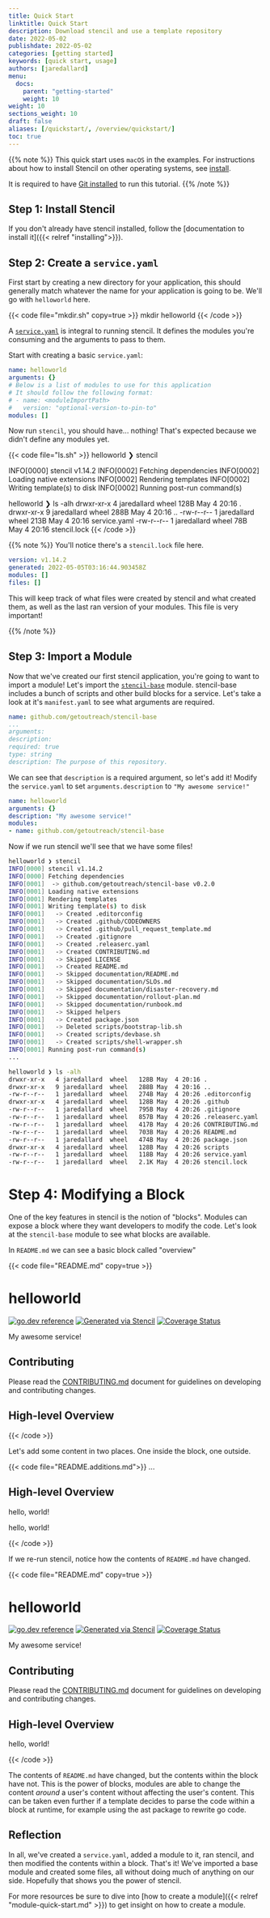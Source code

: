 ```yaml
---
title: Quick Start
linktitle: Quick Start
description: Download stencil and use a template repository
date: 2022-05-02
publishdate: 2022-05-02
categories: [getting started]
keywords: [quick start, usage]
authors: [jaredallard]
menu:
  docs:
    parent: "getting-started"
    weight: 10
weight: 10
sections_weight: 10
draft: false
aliases: [/quickstart/, /overview/quickstart/]
toc: true
---
```


{{% note %}}
This quick start uses `macOS` in the examples. For instructions about how to install Stencil on other operating systems, see [install](/getting-started/installing).

It is required to have [Git installed](https://git-scm.com/downloads) to run this tutorial.
{{% /note %}}

## Step 1: Install Stencil

If you don't already have stencil installed, follow the [documentation to install it]({{< relref "installing">}}).

## Step 2: Create a `service.yaml`

First start by creating a new directory for your application, this should generally match whatever the name for your application is going to be. We'll go with `helloworld` here.

{{< code file="mkdir.sh" copy=true >}}
mkdir helloworld
{{< /code >}}

A [`service.yaml`](/stencil/reference/service.yaml/) is integral to running stencil. It defines the modules you're consuming and the arguments to pass to them.

Start with creating a basic `service.yaml`:

```yaml
name: helloworld
arguments: {}
# Below is a list of modules to use for this application
# It should follow the following format:
# - name: <moduleImportPath>
#   version: "optional-version-to-pin-to"
modules: []
```

Now run `stencil`, you should have... nothing! That's expected because we didn't define any modules yet.

{{< code file="ls.sh" >}}
helloworld ❯ stencil

INFO[0000] stencil v1.14.2
INFO[0002] Fetching dependencies
INFO[0002] Loading native extensions
INFO[0002] Rendering templates
INFO[0002] Writing template(s) to disk
INFO[0002] Running post-run command(s)

helloworld ❯ ls -alh
drwxr-xr-x 4 jaredallard wheel 128B May 4 20:16 .
drwxr-xr-x 9 jaredallard wheel 288B May 4 20:16 ..
-rw-r--r-- 1 jaredallard wheel 213B May 4 20:16 service.yaml
-rw-r--r-- 1 jaredallard wheel 78B May 4 20:16 stencil.lock
{{< /code >}}

{{% note %}}
You'll notice there's a `stencil.lock` file here.

```yaml
version: v1.14.2
generated: 2022-05-05T03:16:44.903458Z
modules: []
files: []
```

This will keep track of what files were created by stencil and what created them, as well as the last ran version of your modules. This file is very important!

{{% /note %}}

## Step 3: Import a Module

Now that we've created our first stencil application, you're going to want to import a module! Let's import the [`stencil-base`](https://github.com/getoutreach/stencil-base) module. stencil-base includes a bunch of scripts and other build blocks for a service. Let's take a look at it's `manifest.yaml` to see what arguments are required.

```yaml
name: github.com/getoutreach/stencil-base
...
arguments:
description:
required: true
type: string
description: The purpose of this repository.
```

We can see that `description` is a required argument, so let's add it! Modify the `service.yaml` to set `arguments.description` to `"My awesome service!"`

```yaml
name: helloworld
arguments: {}
description: "My awesome service!"
modules:
- name: github.com/getoutreach/stencil-base
```

Now if we run stencil we'll see that we have some files!

```bash
helloworld ❯ stencil
INFO[0000] stencil v1.14.2
INFO[0000] Fetching dependencies
INFO[0001]  -> github.com/getoutreach/stencil-base v0.2.0
INFO[0001] Loading native extensions
INFO[0001] Rendering templates
INFO[0001] Writing template(s) to disk
INFO[0001]   -> Created .editorconfig
INFO[0001]   -> Created .github/CODEOWNERS
INFO[0001]   -> Created .github/pull_request_template.md
INFO[0001]   -> Created .gitignore
INFO[0001]   -> Created .releaserc.yaml
INFO[0001]   -> Created CONTRIBUTING.md
INFO[0001]   -> Skipped LICENSE
INFO[0001]   -> Created README.md
INFO[0001]   -> Skipped documentation/README.md
INFO[0001]   -> Skipped documentation/SLOs.md
INFO[0001]   -> Skipped documentation/disaster-recovery.md
INFO[0001]   -> Skipped documentation/rollout-plan.md
INFO[0001]   -> Skipped documentation/runbook.md
INFO[0001]   -> Skipped helpers
INFO[0001]   -> Created package.json
INFO[0001]   -> Deleted scripts/bootstrap-lib.sh
INFO[0001]   -> Created scripts/devbase.sh
INFO[0001]   -> Created scripts/shell-wrapper.sh
INFO[0001] Running post-run command(s)
...

helloworld ❯ ls -alh
drwxr-xr-x   4 jaredallard  wheel   128B May  4 20:16 .
drwxr-xr-x   9 jaredallard  wheel   288B May  4 20:16 ..
-rw-r--r--   1 jaredallard  wheel   274B May  4 20:26 .editorconfig
drwxr-xr-x   4 jaredallard  wheel   128B May  4 20:26 .github
-rw-r--r--   1 jaredallard  wheel   795B May  4 20:26 .gitignore
-rw-r--r--   1 jaredallard  wheel   857B May  4 20:26 .releaserc.yaml
-rw-r--r--   1 jaredallard  wheel   417B May  4 20:26 CONTRIBUTING.md
-rw-r--r--   1 jaredallard  wheel   703B May  4 20:26 README.md
-rw-r--r--   1 jaredallard  wheel   474B May  4 20:26 package.json
drwxr-xr-x   4 jaredallard  wheel   128B May  4 20:26 scripts
-rw-r--r--   1 jaredallard  wheel   118B May  4 20:26 service.yaml
-rw-r--r--   1 jaredallard  wheel   2.1K May  4 20:26 stencil.lock
```

# Step 4: Modifying a Block

One of the key features in stencil is the notion of "blocks". Modules can expose a block where they want developers to modify the code. Let's look at the `stencil-base` module to see what blocks are available.

In `README.md` we can see a basic block called "overview"

{{< code file="README.md" copy=true >}}

# helloworld

[![go.dev reference](https://img.shields.io/badge/go.dev-reference-007d9c?logo=go&logoColor=white)](https://pkg.go.dev/github.com/getoutreach/helloworld)
[![Generated via Stencil](https://img.shields.io/badge/Outreach-Bootstrap-%235951ff)](https://github.com/getoutreach/stencil)
[![Coverage Status](https://coveralls.io/repos/github/getoutreach/helloworld/badge.svg?branch=main)](https://coveralls.io/github/getoutreach/helloworld?branch=)

My awesome service!

## Contributing

Please read the [CONTRIBUTING.md](CONTRIBUTING.md) document for guidelines on developing and contributing changes.

## High-level Overview

<!--- Block(overview) -->

<!--- EndBlock(overview) -->

{{< /code >}}

Let's add some content in two places. One inside the block, one outside.

{{< code file="README.additions.md">}}
...

## High-level Overview

hello, world!

<!--- Block(overview) -->

hello, world!

<!--- EndBlock(overview) -->

{{< /code >}}

If we re-run stencil, notice how the contents of `README.md` have changed.

{{< code file="README.md" copy=true >}}

# helloworld

[![go.dev reference](https://img.shields.io/badge/go.dev-reference-007d9c?logo=go&logoColor=white)](https://pkg.go.dev/github.com/getoutreach/helloworld)
[![Generated via Stencil](https://img.shields.io/badge/Outreach-Bootstrap-%235951ff)](https://github.com/getoutreach/stencil)
[![Coverage Status](https://coveralls.io/repos/github/getoutreach/helloworld/badge.svg?branch=main)](https://coveralls.io/github/getoutreach/helloworld?branch=)

My awesome service!

## Contributing

Please read the [CONTRIBUTING.md](CONTRIBUTING.md) document for guidelines on developing and contributing changes.

## High-level Overview

<!--- Block(overview) -->

hello, world!

<!--- EndBlock(overview) -->

{{< /code >}}

The contents of `README.md` have changed, but the contents within the block have not. This is the power of blocks, modules are able to change the content _around_ a user's content without affecting the user's content. This can be taken even further if a template decides to parse the code within a block at runtime, for example using the ast package to rewrite go code.

## Reflection

In all, we've created a `service.yaml`, added a module to it, ran stencil, and then modified the contents within a block. That's it! We've imported a base module and created some files, all without doing much of anything on our side. Hopefully that shows you the power of stencil.

For more resources be sure to dive into [how to create a module]({{< relref "module-quick-start.md" >}}) to get insight on how to create a module.
